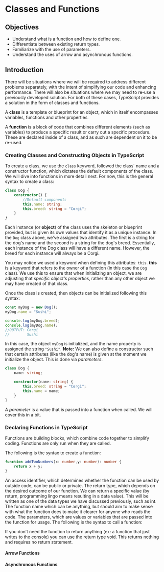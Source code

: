# Classes and Functions

## Objectives

- Understand what is a function and how to define one.
- Differentiate between existing return types.
- Familiarize with the use of parameters.
- Understand the uses of arrow and asynchronous functions.

## Introduction

There will be situations where we will be required to address different problems separately, with the intent of simplifying our code and enhancing performance. There will also be situations where we may need to re-use a previously developed solution. For both of these cases, TypeScript provides a solution in the form of classes and functions. 

A **class** is a template or blueprint for an object, which in itself encompasses variables, functions and other properties.

A **function** is a block of code that combines different elements (such as variables) to produce a specific result or carry out a specific procedure. These are declared inside of a class, and as such are dependent on it to be re-used.

### Creating Classes and Constructing Objects in TypeScript

To create a class, we use the `class` keyword, followed the class' name and a constructor function, which dictates the default components of the class. We will dive into functions in more detail next. For now, this is the general syntax to create a class:

```typescript
class Dog {
    constructor() {
        //Default components
        this.name: string;
        this.breed: string = "Corgi";
    }
}
```

Each instance (or **object**) of the class uses the skeleton or blueprint provided, but is given its own values that identify it as a unique instance. In the `Dog` class above, we've assigned two attributes. The first is a string for the dog's name and the second is a string for the dog's breed. Essentially, each instance of the Dog class will have a different name. However, the breed for each instance will always be a Corgi.

You may notice we used a keyword when defining this attributes: `this`. **this** is a keyword that refers to the owner of a function (in this case the `Dog` class). We use this to ensure that when initializing an object, we are adjusting that *specific object's properties*, rather than any other object we may have created of that class.

Once the class is created, then objects can be initialized following this syntax:

```typescript
const myDog = new Dog();
myDog.name = "Sushi";

console.log(myDog.breed);
console.log(myDog.name);
//OUTPUT: Corgi
//        Sushi
```

In this case, the object `myDog` is initialized, and the name property is assigned the string `"Sushi"`.
**Note:** We can also define a constructor such that certain attributes (like the dog's name) is given at the moment we initialize the object. This is done via *parameters*. 

```typescript
class Dog {
    name: string;

    constructor(name: string) {
        this.breed: string = "Corgi";
        this.name = name;
    }
}
```

A *parameter* is a value that is passed into a function when called. We will cover this in a bit.

### Declaring Functions in TypeScript

Functions are building blocks, which combine code together to simplify coding. Functions are only run when they are called.

The following is the syntax to create a function:

```typescript
function addTwoNumbers(x: number,y: number): number {
    return x + y;
}
```

An access identifier, which determines whether the function can be used by outside code, can be public or private.
The return type, which depends on the desired outcome of our function. We can return a specific value (by return, programming lingo means resulting in a data value). This will be written as one of the data types we have discussed previously, such as int.
The function name which can be anything, but should aim to make sense with what the function does to make it clearer for anyone who reads the code.
The parameters, which are values or variables that are passed into the function for usage.
The following is the syntax to call a function:


If you don't need the function to return anything (ex: a function that just writes to the console) you can use the return type void. This returns nothing and requires no return statement.

#### Arrow Functions

#### Asynchronous Functions